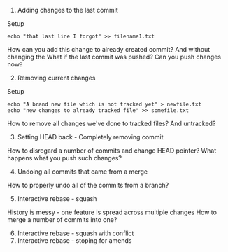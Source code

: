 1. Adding changes to the last commit

Setup
```
echo "that last line I forgot" >> filename1.txt
```

How can you add this change to already created commit?
And without changing the 
What if the last commit was pushed? 
Can you push changes now?

2. Removing current changes

Setup
```
echo "A brand new file which is not tracked yet" > newfile.txt
echo "new changes to already tracked file" >> somefile.txt
```

How to remove all changes we've done to tracked files? And untracked?

3. Setting HEAD back - Completely removing commit

How to disregard a number of commits and change HEAD pointer?
What happens what you push such changes?

4. Undoing all commits that came from a merge

How to properly undo all of the commits from a branch?

5. Interactive rebase - squash

History is messy - one feature is spread across multiple changes
How to merge a number of commits into one?

6. Interactive rebase - squash with conflict
7. Interactive rebase - stoping for amends
